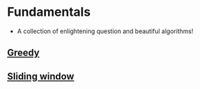# Fundamentals
- A collection of enlightening question and beautiful algorithms!

## [Greedy](greedy/README.md)
## [Sliding window](sliding_window/README.md)